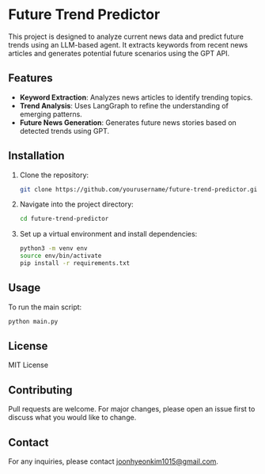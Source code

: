 # Future Trend Predictor

This project is designed to analyze current news data and predict future trends using an LLM-based agent. It extracts keywords from recent news articles and generates potential future scenarios using the GPT API.

## Features
- **Keyword Extraction**: Analyzes news articles to identify trending topics.
- **Trend Analysis**: Uses LangGraph to refine the understanding of emerging patterns.
- **Future News Generation**: Generates future news stories based on detected trends using GPT.

## Installation
1. Clone the repository:
   ```bash
   git clone https://github.com/yourusername/future-trend-predictor.git
   ```
2. Navigate into the project directory:
   ```bash
   cd future-trend-predictor
   ```
3. Set up a virtual environment and install dependencies:
   ```bash
   python3 -m venv env
   source env/bin/activate
   pip install -r requirements.txt
   ```

## Usage
To run the main script:
```bash
python main.py
```
## License
MIT License

## Contributing
Pull requests are welcome. For major changes, please open an issue first to discuss what you would like to change.

## Contact
For any inquiries, please contact joonhyeonkim1015@gmail.com.
